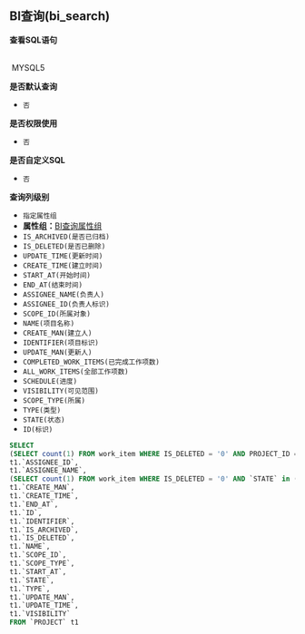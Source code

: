 ## BI查询(bi_search) <!-- {docsify-ignore-all} -->



<p class="panel-title"><b>查看SQL语句</b></p>
<br>

<el-row>
&nbsp;<el-tag @click="MYSQL5 = true">MYSQL5</el-tag>
</el-row>

<br>
<p class="panel-title"><b>是否默认查询</b></p>

* `否`

<p class="panel-title"><b>是否权限使用</b></p>

* `否`

<p class="panel-title"><b>是否自定义SQL</b></p>

* `否`

<p class="panel-title"><b>查询列级别</b></p>

* `指定属性组`
*  **属性组：**[BI查询属性组](#)
  * `IS_ARCHIVED(是否已归档)`
  * `IS_DELETED(是否已删除)`
  * `UPDATE_TIME(更新时间)`
  * `CREATE_TIME(建立时间)`
  * `START_AT(开始时间)`
  * `END_AT(结束时间)`
  * `ASSIGNEE_NAME(负责人)`
  * `ASSIGNEE_ID(负责人标识)`
  * `SCOPE_ID(所属对象)`
  * `NAME(项目名称)`
  * `CREATE_MAN(建立人)`
  * `IDENTIFIER(项目标识)`
  * `UPDATE_MAN(更新人)`
  * `COMPLETED_WORK_ITEMS(已完成工作项数)`
  * `ALL_WORK_ITEMS(全部工作项数)`
  * `SCHEDULE(进度)`
  * `VISIBILITY(可见范围)`
  * `SCOPE_TYPE(所属)`
  * `TYPE(类型)`
  * `STATE(状态)`
  * `ID(标识)`






<el-dialog v-model="MYSQL5" title="MYSQL5">

```sql
SELECT
(SELECT count(1) FROM work_item WHERE IS_DELETED = '0' AND PROJECT_ID = t1.`ID`) AS `ALL_WORK_ITEMS`,
t1.`ASSIGNEE_ID`,
t1.`ASSIGNEE_NAME`,
(SELECT count(1) FROM work_item WHERE IS_DELETED = '0' AND `STATE` in (select ID from work_item_state where TYPE = 'completed') AND PROJECT_ID = t1.`ID`) AS `COMPLETED_WORK_ITEMS`,
t1.`CREATE_MAN`,
t1.`CREATE_TIME`,
t1.`END_AT`,
t1.`ID`,
t1.`IDENTIFIER`,
t1.`IS_ARCHIVED`,
t1.`IS_DELETED`,
t1.`NAME`,
t1.`SCOPE_ID`,
t1.`SCOPE_TYPE`,
t1.`START_AT`,
t1.`STATE`,
t1.`TYPE`,
t1.`UPDATE_MAN`,
t1.`UPDATE_TIME`,
t1.`VISIBILITY`
FROM `PROJECT` t1 


```

</el-dialog>

<script>
 const { createApp } = Vue
  createApp({
    data() {
      return {
                MYSQL5 : false
        
      }
    },
    methods: {
    }
  }).use(ElementPlus).mount('#app')
</script>